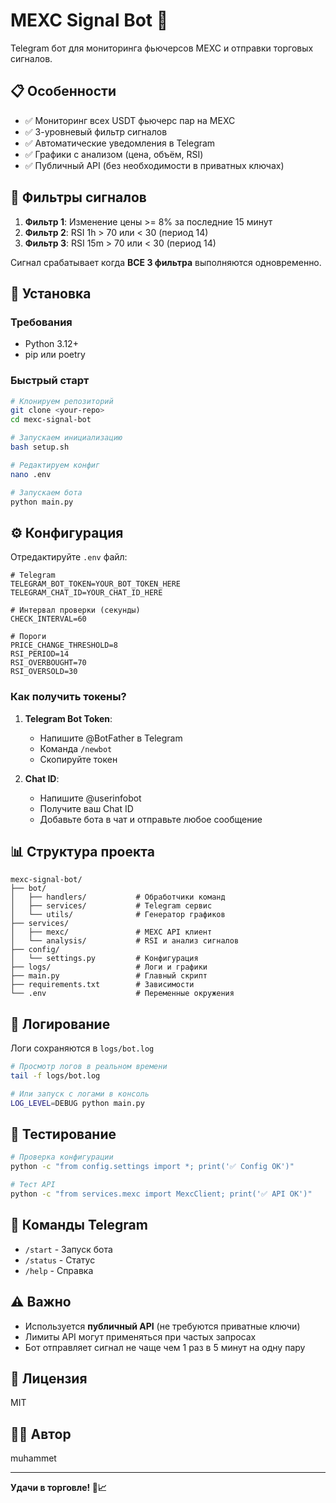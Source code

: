 # MEXC Signal Bot 🤖

Telegram бот для мониторинга фьючерсов MEXC и отправки торговых сигналов.

## 📋 Особенности

- ✅ Мониторинг всех USDT фьючерс пар на MEXC
- ✅ 3-уровневый фильтр сигналов
- ✅ Автоматические уведомления в Telegram
- ✅ Графики с анализом (цена, объём, RSI)
- ✅ Публичный API (без необходимости в приватных ключах)

## 🎯 Фильтры сигналов

1. **Фильтр 1**: Изменение цены >= 8% за последние 15 минут
2. **Фильтр 2**: RSI 1h > 70 или < 30 (период 14)
3. **Фильтр 3**: RSI 15m > 70 или < 30 (период 14)

Сигнал срабатывает когда **ВСЕ 3 фильтра** выполняются одновременно.

## 🚀 Установка

### Требования
- Python 3.12+
- pip или poetry

### Быстрый старт

```bash
# Клонируем репозиторий
git clone <your-repo>
cd mexc-signal-bot

# Запускаем инициализацию
bash setup.sh

# Редактируем конфиг
nano .env

# Запускаем бота
python main.py
```

## ⚙️ Конфигурация

Отредактируйте `.env` файл:

```env
# Telegram
TELEGRAM_BOT_TOKEN=YOUR_BOT_TOKEN_HERE
TELEGRAM_CHAT_ID=YOUR_CHAT_ID_HERE

# Интервал проверки (секунды)
CHECK_INTERVAL=60

# Пороги
PRICE_CHANGE_THRESHOLD=8
RSI_PERIOD=14
RSI_OVERBOUGHT=70
RSI_OVERSOLD=30
```

### Как получить токены?

1. **Telegram Bot Token**:
   - Напишите @BotFather в Telegram
   - Команда `/newbot`
   - Скопируйте токен

2. **Chat ID**:
   - Напишите @userinfobot
   - Получите ваш Chat ID
   - Добавьте бота в чат и отправьте любое сообщение

## 📊 Структура проекта

```
mexc-signal-bot/
├── bot/
│   ├── handlers/           # Обработчики команд
│   ├── services/           # Telegram сервис
│   └── utils/              # Генератор графиков
├── services/
│   ├── mexc/               # MEXC API клиент
│   └── analysis/           # RSI и анализ сигналов
├── config/
│   └── settings.py         # Конфигурация
├── logs/                   # Логи и графики
├── main.py                 # Главный скрипт
├── requirements.txt        # Зависимости
└── .env                    # Переменные окружения
```

## 📝 Логирование

Логи сохраняются в `logs/bot.log`

```bash
# Просмотр логов в реальном времени
tail -f logs/bot.log

# Или запуск с логами в консоль
LOG_LEVEL=DEBUG python main.py
```

## 🧪 Тестирование

```bash
# Проверка конфигурации
python -c "from config.settings import *; print('✅ Config OK')"

# Тест API
python -c "from services.mexc import MexcClient; print('✅ API OK')"
```

## 📌 Команды Telegram

- `/start` - Запуск бота
- `/status` - Статус
- `/help` - Справка

## ⚠️ Важно

- Используется **публичный API** (не требуются приватные ключи)
- Лимиты API могут применяться при частых запросах
- Бот отправляет сигнал не чаще чем 1 раз в 5 минут на одну пару

## 📄 Лицензия

MIT

## 👨‍💻 Автор

muhammet

---

**Удачи в торговле! 🚀📈**
